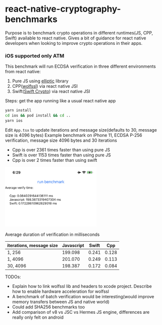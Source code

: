 # react-native-cryptography-benchmarks
Purpose is to benchmark crypto operations in different runtimes(JS, CPP, Swift) available to react native. Gives a bit of guidance for react native developers when looking to improve crypto operations in their apps.

### iOS supported only ATM

This benchmark will run ECDSA verification in three different environments from react native:
 1. Pure JS using [elliptic](https://www.npmjs.com/package/elliptic) library
 2. CPP([wolfssl](https://www.wolfssl.com)) via react native JSI
 3. Swift([Swift Crypto](https://github.com/apple/swift-crypto)) via react native JSI
 
Steps: get the app running like a usual react native app
```sh
yarn install
cd ios && pod install && cd ..
yarn ios
```
Edit `App.tsx` to update iterations and message size(defaults to 30, message size is 4096 bytes)
Example benchmark on iPhone 11, ECDSA P-256 verification, message size 4096 bytes and 30 iterations
 * Cpp is over 2361 times faster than using pure JS
 * Swift is over 1153 times faster than using pure JS
 * Cpp is over 2 times faster than using swift
<img src="./docs/assets/appScreenshot.jpeg" width=300>

Average duration of verification in milliseconds

| iterations, message size | Javascript  | Swift       | Cpp         |
| ------------------------ | ----------- | ----------- | ----------- |
| 1, 256                   | 199.098     | 0.241       | 0.128       |
| 1, 4096                  | 201.070     | 0.249       | 0.113       |
| 30, 4096                 | 198.387     | 0.172       | 0.084       |

TODOs: 
 * Explain how to link wolfssl lib and headers to xcode project. Describe how to enable hardware acceleration for wolfssl
 * A benchmark of batch verification would be interesting(would improve memory transfers between JS and native world)
 * Could add SHA256 benchmarks too
 * Add comparison of v8 vs JSC vs Hermes JS engine, differences are really only felt on android